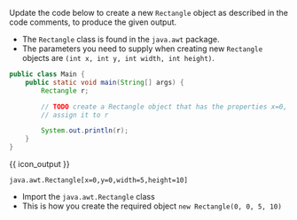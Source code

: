 <panel type="dark" header="###  <small><small>{{ icon_important }} [Key Exercise] create `Rectangle` objects</small></small>" expanded >
<question>

Update the code below to create a new `Rectangle` object as described in the code comments, to produce the given output.
* The `Rectangle` class is found in the `java.awt` package.
* The parameters you need to supply when creating new `Rectangle` objects are `(int x, int y, int width, int height)`.

```java
public class Main {
    public static void main(String[] args) {
        Rectangle r;

        // TODO create a Rectangle object that has the properties x=0, y=0, width=5, height=10
        // assign it to r

        System.out.println(r);
    }
}
```
{{ icon_output }}
```
java.awt.Rectangle[x=0,y=0,width=5,height=10]
```

<div slot="hint">

* Import the `java.awt.Rectangle` class
* This is how you create the required object `new Rectangle(0, 0, 5, 10)`

</div>
</question>
</panel>
